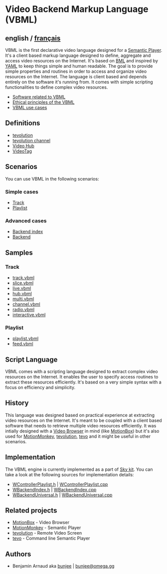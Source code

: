 # Video Backend Markup Language (VBML)

## english / [français](fr/README.md)

VBML is the first declarative video language designed for a [Semantic Player](https://omega.gg/about/SemanticPlayer).
It's a client based markup language designed to define, aggregate and access video resources on the
Internet. It's based on [BML](https://github.com/omega-gg/BML) and inspired by [YAML](https://en.wikipedia.org/wiki/YAML)
to keep things simple and human readable. The goal is to provide simple properties and routines in
order to access and organize video resources on the Internet. The language is client based and
depends entirely on the software it's running from. It comes with simple scripting functionalities
to define complex video resources.

- [Software related to VBML](software.md)
- [Ethical principles of the VBML](ethics.md)
- [VBML use cases](cases.md)

## Definitions

- [tevolution](tevolution.md)
- [tevolution channel](channel.md)
- [Video Hub](VideoHub.md)
- [VideoTag](VideoTag.md)

## Scenarios

You can use VBML in the following scenarios:

### Simple cases

- [Track](doc/track.md)
- [Playlist](doc/playlist.md)

### Advanced cases

- [Backend index](doc/index.md)
- [Backend](doc/backend.md)

## Samples

### Track

- [track.vbml](samples/track/track.vbml)
- [slice.vbml](samples/track/slice.vbml)
- [live.vbml](samples/track/live.vbml)
- [hub.vbml](samples/track/hub.vbml)
- [multi.vbml](samples/track/multi.vbml)
- [channel.vbml](samples/track/channel.vbml)
- [radio.vbml](samples/track/radio.vbml)
- [interactive.vbml](samples/track/interactive.vbml)

### Playlist

- [playlist.vbml](samples/playlist/playlist.vbml)
- [feed.vbml](samples/playlist/feed.vbml)

## Script Language

VBML comes with a scripting language designed to extract complex video resources on the Internet.
It enables the user to specify access routines to extract these resources efficiently. It's based
on a very simple syntax with a focus on efficiency and simplicity.

## History

This language was designed based on practical experience at extracting video resources on the
Internet. It's meant to be coupled with a client based software that needs to retrieve multiple
video resources efficiently. It was intially designed with a [Video Browser](https://omega.gg/about/VideoBrowser)
in mind (like [MotionBox](https://omega.gg/MotionBox)) but it's also used for [MotionMonkey](https://omega.gg/MotionMonkey),
[tevolution](https://omega.gg/tevolution), [tevo](https://omega.gg/tevo) and it might be useful in
other scenarios.

## Implementation

The VBML engine is currently implemented as a part of [Sky kit](https://omega.gg/Sky). You can take
a look at the following sources for implementation details:

- [WControllerPlaylist.h](https://github.com/omega-gg/Sky/blob/master/src/SkGui/src/controllers/WControllerPlaylist.h)
| [WControllerPlaylist.cpp](https://github.com/omega-gg/Sky/blob/master/src/SkGui/src/controllers/WControllerPlaylist.cpp)
- [WBackendIndex.h](https://github.com/omega-gg/Sky/blob/master/src/SkBackend/src/io/WBackendIndex.h)
| [WBackendIndex.cpp](https://github.com/omega-gg/Sky/blob/master/src/SkBackend/src/io/WBackendIndex.cpp)
- [WBackendUniversal.h](https://github.com/omega-gg/Sky/blob/master/src/SkBackend/src/media/WBackendUniversal.h)
| [WBackendUniversal.cpp](https://github.com/omega-gg/Sky/blob/master/src/SkBackend/src/media/WBackendUniversal.cpp)

## Related projects

- [MotionBox](https://omega.gg/MotionBox/sources) - Video Browser
- [MotionMonkey](https://omega.gg/MotionMonkey) - Semantic Player
- [tevolution](https://omega.gg/tevolution) - Remote Video Screen
- [tevo](https://omega.gg/tevo) - Command line Semantic Player

## Authors

- Benjamin Arnaud aka [bunjee](https://bunjee.me) | <bunjee@omega.gg>

